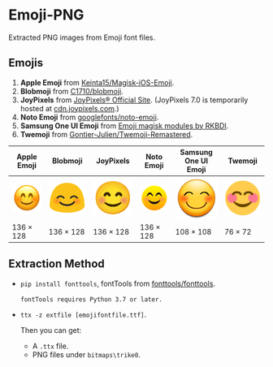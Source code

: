 # Emoji-PNG

Extracted PNG images from Emoji font files.

## Emojis

1. **Apple Emoji** from [Keinta15/Magisk-iOS-Emoji](https://github.com/Keinta15/Magisk-iOS-Emoji).
2. **Blobmoji** from [C1710/blobmoji](https://github.com/C1710/blobmoji).
3. **JoyPixels** from [JoyPixels® Official Site](https://www.joypixels.com/download). (JoyPixels 7.0 is temporarily hosted at [cdn.joypixels.com](https://cdn.joypixels.com/distributions/generic/font/7.0/joypixels-android.ttf).)
4. **Noto Emoji** from [googlefonts/noto-emoji](https://github.com/googlefonts/noto-emoji).
5. **Samsung One UI Emoji** from [Emoji magisk modules by RKBDI](https://forum.xda-developers.com/t/magisk-module-emoji-sets-by-rkbdi.4120991/).
6. **Twemoji** from [Gontier-Julien/Twemoji-Remastered](https://github.com/Gontier-Julien/Twemoji-Remastered).

  | Apple Emoji                       | Blobmoji                        | JoyPixels                     | Noto Emoji                       | Samsung One UI Emoji          | Twemoji                        |
  | --------------------------------- | ------------------------------- | ----------------------------- | -------------------------------- | ----------------------------- | ----------------------------- |
  | <img src="https://github.com/lzcapp/Emoji-PNG/raw/main/Apple%20Emoji/PNG/u1F60A.png" width="128" /> | <img src="https://github.com/lzcapp/Emoji-PNG/raw/main/Blobmoji/PNG/u1F60A.png" width="128" /> | <img src="https://github.com/lzcapp/Emoji-PNG/raw/main/Noto%20Emoji/PNG/u1F60A.png" width="128" /> | <img src="https://github.com/lzcapp/Emoji-PNG/raw/main/JoyPixels/PNG/u1F60A.png" width="128" /> | <img src="https://github.com/lzcapp/Emoji-PNG/raw/main/Samsung%20One%20UI/PNG/u1F60A.png" width="128" /> | <img src="https://github.com/lzcapp/Emoji-PNG/raw/main/Twemoji/PNG/u1F60A.png" width="128" /> |
  | 136 × 128 | 136 × 128 | 136 × 128 | 136 × 128 | 108 × 108 | 76 × 72 |

## Extraction Method

- `pip install fonttools`, fontTools from [fonttools/fonttools](https://github.com/fonttools/fonttools).

  ```
  fontTools requires Python 3.7 or later.
  ```

- `ttx -z extfile [emojifontfile.ttf]`.

  Then you can get:

  - A `.ttx` file.
  - PNG files under `bitmaps\trike0`.

